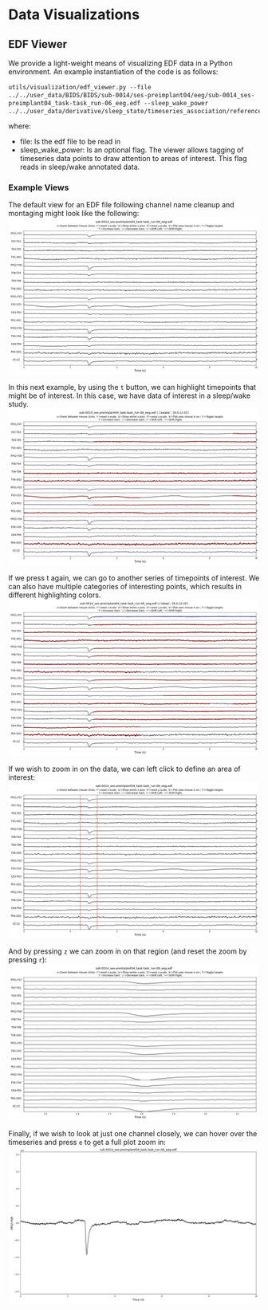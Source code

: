 # Data Visualizations

## EDF Viewer

We provide a light-weight means of visualizing EDF data in a Python environment. An example instantiation of the code is as follows:

```
utils/visualization/edf_viewer.py --file ../../user_data/BIDS/BIDS/sub-0014/ses-preimplant04/eeg/sub-0014_ses-preimplant04_task-task_run-06_eeg.edf --sleep_wake_power ../../user_data/derivative/sleep_state/timeseries_association/reference.pickle
```
where:
- file: Is the edf file to be read in
- sleep_wake_power: Is an optional flag. The viewer allows tagging of timeseries data points to draw attention to areas of interest. This flag reads in sleep/wake annotated data. 

### Example Views
The default view for an EDF file following channel name cleanup and montaging might look like the following:
![default_setting](images/edf_viewer_00.png)

In this next example, by using the `t` button, we can highlight timepoints that might be of interest. In this case, we have data of interest in a sleep/wake study.
![first_target](images/edf_viewer_01.png)

If we press t again, we can go to another series of timepoints of interest. We can also have multiple categories of interesting points, which results in different highlighting colors.
![second_target](images/edf_viewer_02.png)

If we wish to zoom in on the data, we can left click to define an area of interest:
![zoom_window](images/edf_viewer_03.png)

And by pressing `z` we can zoom in on that region (and reset the zoom by pressing `r`):
![zoom](images/edf_viewer_04.png)

Finally, if we wish to look at just one channel closely, we can hover over the timeseries and press `e` to get a full plot zoom in:
![single_view](images/edf_viewer_05.png)

